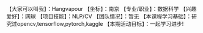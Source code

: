 【大家可以叫我】：Hangvapour
【坐标】：南京
【专业/职业】：数据科学
【兴趣爱好】：网球
【项目技能】：NLP/CV
【团队情况】：暂无
【本课程学习基础】：研究过opencv,tensorflow,pytorch,kaggle
【本期活动目标】：一起学习进步!

